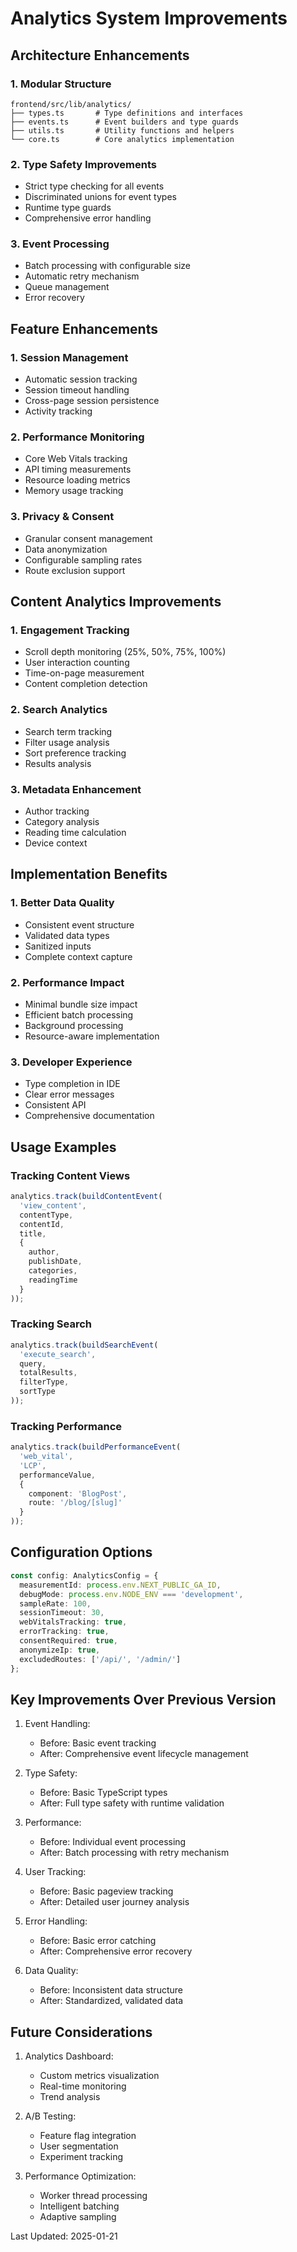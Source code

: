 # Analytics System Improvements

## Architecture Enhancements

### 1. Modular Structure
```
frontend/src/lib/analytics/
├── types.ts       # Type definitions and interfaces
├── events.ts      # Event builders and type guards
├── utils.ts       # Utility functions and helpers
└── core.ts        # Core analytics implementation
```

### 2. Type Safety Improvements
- Strict type checking for all events
- Discriminated unions for event types
- Runtime type guards
- Comprehensive error handling

### 3. Event Processing
- Batch processing with configurable size
- Automatic retry mechanism
- Queue management
- Error recovery

## Feature Enhancements

### 1. Session Management
- Automatic session tracking
- Session timeout handling
- Cross-page session persistence
- Activity tracking

### 2. Performance Monitoring
- Core Web Vitals tracking
- API timing measurements
- Resource loading metrics
- Memory usage tracking

### 3. Privacy & Consent
- Granular consent management
- Data anonymization
- Configurable sampling rates
- Route exclusion support

## Content Analytics Improvements

### 1. Engagement Tracking
- Scroll depth monitoring (25%, 50%, 75%, 100%)
- User interaction counting
- Time-on-page measurement
- Content completion detection

### 2. Search Analytics
- Search term tracking
- Filter usage analysis
- Sort preference tracking
- Results analysis

### 3. Metadata Enhancement
- Author tracking
- Category analysis
- Reading time calculation
- Device context

## Implementation Benefits

### 1. Better Data Quality
- Consistent event structure
- Validated data types
- Sanitized inputs
- Complete context capture

### 2. Performance Impact
- Minimal bundle size impact
- Efficient batch processing
- Background processing
- Resource-aware implementation

### 3. Developer Experience
- Type completion in IDE
- Clear error messages
- Consistent API
- Comprehensive documentation

## Usage Examples

### Tracking Content Views
```typescript
analytics.track(buildContentEvent(
  'view_content',
  contentType,
  contentId,
  title,
  {
    author,
    publishDate,
    categories,
    readingTime
  }
));
```

### Tracking Search
```typescript
analytics.track(buildSearchEvent(
  'execute_search',
  query,
  totalResults,
  filterType,
  sortType
));
```

### Tracking Performance
```typescript
analytics.track(buildPerformanceEvent(
  'web_vital',
  'LCP',
  performanceValue,
  {
    component: 'BlogPost',
    route: '/blog/[slug]'
  }
));
```

## Configuration Options

```typescript
const config: AnalyticsConfig = {
  measurementId: process.env.NEXT_PUBLIC_GA_ID,
  debugMode: process.env.NODE_ENV === 'development',
  sampleRate: 100,
  sessionTimeout: 30,
  webVitalsTracking: true,
  errorTracking: true,
  consentRequired: true,
  anonymizeIp: true,
  excludedRoutes: ['/api/', '/admin/']
};
```

## Key Improvements Over Previous Version

1. Event Handling:
   - Before: Basic event tracking
   - After: Comprehensive event lifecycle management

2. Type Safety:
   - Before: Basic TypeScript types
   - After: Full type safety with runtime validation

3. Performance:
   - Before: Individual event processing
   - After: Batch processing with retry mechanism

4. User Tracking:
   - Before: Basic pageview tracking
   - After: Detailed user journey analysis

5. Error Handling:
   - Before: Basic error catching
   - After: Comprehensive error recovery

6. Data Quality:
   - Before: Inconsistent data structure
   - After: Standardized, validated data

## Future Considerations

1. Analytics Dashboard:
   - Custom metrics visualization
   - Real-time monitoring
   - Trend analysis

2. A/B Testing:
   - Feature flag integration
   - User segmentation
   - Experiment tracking

3. Performance Optimization:
   - Worker thread processing
   - Intelligent batching
   - Adaptive sampling

Last Updated: 2025-01-21
